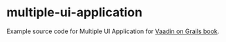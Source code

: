 multiple-ui-application
=======================

Example source code for Multiple UI Application for [Vaadin on Grails book](http://ondrej-kvasnovsky.gitbooks.io/vaadin-on-grails/).
